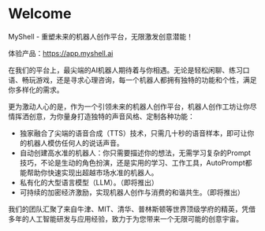 # Welcome

MyShell - 重塑未来的机器人创作平台，无限激发创意潜能！

体验产品：https://app.myshell.ai

在我们的平台上，最尖端的AI机器人期待着与你相遇。无论是轻松闲聊、练习口语、畅玩游戏，还是寻求心理咨询，每一个机器人都拥有独特的功能和个性，满足你多样化的需求。

更为激动人心的是，作为一个引领未来的机器人创作平台，机器人创作工坊让你尽情挥洒创意，为你量身打造独特的声音风格、定制各种功能：

* 独家融合了尖端的语音合成（TTS）技术，只需几十秒的语音样本，即可让你的机器人模仿任何人的说话声音。
* 自动创建高水准的机器人：你只需要描述你的想法，无需学习复杂的Prompt技巧，不论是生动的角色扮演，还是实用的学习、工作工具，AutoPrompt都能帮助你快速实现出超越市场水准的机器人。
* 私有化的大型语言模型（LLM）。（即将推出）
* 可持续的加密经济激励，实现机器人创作与消费的和谐共生。（即将推出）

我们的团队汇聚了来自牛津、MIT、清华、普林斯顿等世界顶级学府的精英，凭借多年的人工智能研发与应用经验，致力于为您带来一个无限可能的创意宇宙。
